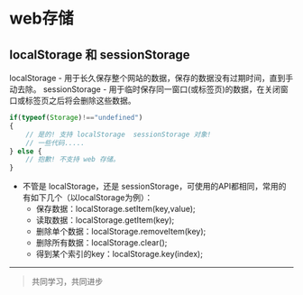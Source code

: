# web存储

## localStorage 和 sessionStorage

localStorage - 用于长久保存整个网站的数据，保存的数据没有过期时间，直到手动去除。
sessionStorage - 用于临时保存同一窗口(或标签页)的数据，在关闭窗口或标签页之后将会删除这些数据。

```js
if(typeof(Storage)!=="undefined")
{
    // 是的! 支持 localStorage  sessionStorage 对象!
    // 一些代码.....
} else {
    // 抱歉! 不支持 web 存储。
}
```

* 不管是 localStorage，还是 sessionStorage，可使用的API都相同，常用的有如下几个（以localStorage为例）：
     - 保存数据：localStorage.setItem(key,value);
     - 读取数据：localStorage.getItem(key);
     - 删除单个数据：localStorage.removeItem(key);
     - 删除所有数据：localStorage.clear();
     - 得到某个索引的key：localStorage.key(index);


___
> 共同学习，共同进步